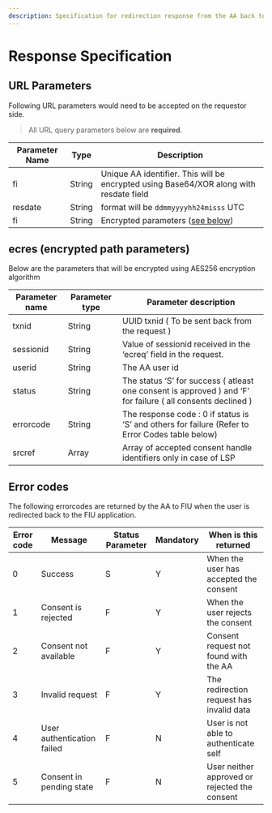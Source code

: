 ```yaml
---
description: Specification for redirection response from the AA back to FIU
---
```


# Response Specification

## URL Parameters

Following URL parameters would need to be accepted on the requestor side.

> All URL query parameters below are **required**.

| Parameter Name | Type   | Description                                                                                   |
| -------------- | ------ | --------------------------------------------------------------------------------------------- |
| fi             | String | Unique AA identifier. This will be encrypted using Base64/XOR along with resdate field        |
| resdate        | String | format will be `ddmmyyyyhh24misss` UTC                                                        |
| fi             | String | Encrypted parameters ([see below](response-specification.md#ecres-encrypted-path-parameters)) |

## ecres (encrypted path parameters)

Below are the parameters that will be encrypted using AES256 encryption algorithm

| **Parameter name** | **Parameter type** | **Parameter description**                                                                                    |
| ------------------ | ------------------ | ------------------------------------------------------------------------------------------------------------ |
| txnid              | String             | UUID txnid ( To be sent back from the request )                                                              |
| sessionid          | String             | Value of sessionid received in the ‘ecreq’ field in the request.                                             |
| userid             | String             | The AA user id                                                                                               |
| status             | String             | The status ‘S’ for success ( atleast one consent is approved ) and ‘F’ for failure ( all consents declined ) |
| errorcode          | String             | The response code : 0 if status is ‘S’ and others for failure (Refer to Error Codes table below)             |
| srcref             | Array              | Array of accepted consent handle identifiers only in case of LSP                                             |

## Error codes

The following errorcodes are returned by the AA to FIU when the user is redirected back to the FIU application.

| **Error code** | **Message**                | **Status Parameter** | **Mandatory** | **When is this returned**                     |
| -------------- | -------------------------- | -------------------- | ------------- | --------------------------------------------- |
| 0              | Success                    | S                    | Y             | When the user has accepted the consent        |
| 1              | Consent is rejected        | F                    | Y             | When the user rejects the consent             |
| 2              | Consent not available      | F                    | Y             | Consent request not found with the AA         |
| 3              | Invalid request            | F                    | Y             | The redirection request has invalid data      |
| 4              | User authentication failed | F                    | N             | User is not able to authenticate self         |
| 5              | Consent in pending state   | F                    | N             | User neither approved or rejected the consent |
